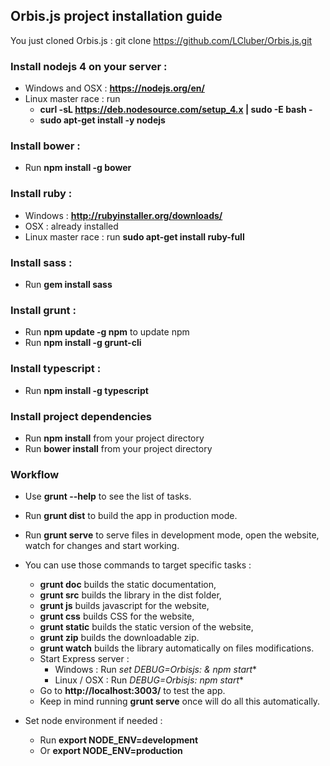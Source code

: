 ## Orbis.js project installation guide

You just cloned Orbis.js : git clone https://github.com/LCluber/Orbis.js.git

### Install nodejs 4 on your server :
  - Windows and OSX : **https://nodejs.org/en/**
  - Linux master race : run
    - **curl -sL https://deb.nodesource.com/setup_4.x | sudo -E bash -**
    - **sudo apt-get install -y nodejs**


### Install bower :
  - Run **npm install -g bower**


### Install ruby :
  - Windows : **http://rubyinstaller.org/downloads/**
  - OSX : already installed
  - Linux master race : run **sudo apt-get install ruby-full**


### Install sass :
  - Run **gem install sass**


### Install grunt :
  - Run **npm update -g npm** to update npm
  - Run **npm install -g grunt-cli**


### Install typescript :
  - Run **npm install -g typescript**


### Install project dependencies
- Run **npm install** from your project directory
- Run **bower install** from your project directory


### Workflow
  - Use **grunt --help** to see the list of tasks.
  - Run **grunt dist** to build the app in production mode.
  - Run **grunt serve** to serve files in development mode, open the website, watch for changes and start working.

  - You can use those commands to target specific tasks :
    - **grunt doc** builds the static documentation,
    - **grunt src** builds the library in the dist folder,
    - **grunt js** builds javascript for the website,
    - **grunt css** builds CSS for the website,
    - **grunt static** builds the static version of the website,
    - **grunt zip** builds the downloadable zip.
    - **grunt watch** builds the library automatically on files modifications.
    - Start Express server :
      - Windows : Run **set DEBUG=Orbisjs:* & npm start**
      - Linux / OSX : Run **DEBUG=Orbisjs:* npm start**
    - Go to **http://localhost:3003/** to test the app.
    - Keep in mind running **grunt serve** once will do all this automatically.


  - Set node environment if needed :
    - Run **export NODE_ENV=development**
    - Or **export NODE_ENV=production**
